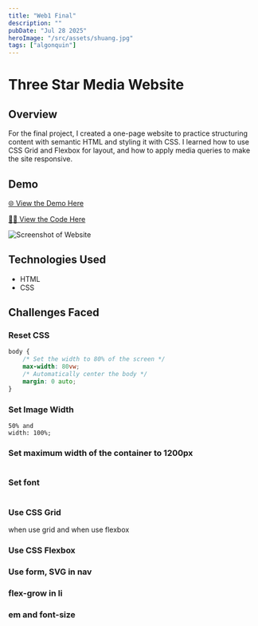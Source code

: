 ```yaml
---
title: "Web1 Final"
description: ""
pubDate: "Jul 28 2025"
heroImage: "/src/assets/shuang.jpg"
tags: ["algonquin"]
---
```


# Three Star Media Website

## Overview
For the final project, I created a one-page website to practice structuring content with semantic HTML and styling it with CSS. I learned how to use CSS Grid and Flexbox for layout, and how to apply media queries to make the site responsive.

## Demo
[🌐 View the Demo Here](https://liu00701.github.io/final-project/)

[🧑‍💻 View the Code Here](https://github.com/liu00701/liu00701.github.io/tree/main/final-project)

![Screenshot of Website](/images/screenshot-lone-starfish.jpg)

## Technologies Used
- HTML
- CSS

## Challenges Faced

### Reset CSS


``` css
body {
    /* Set the width to 80% of the screen */
    max-width: 80vw; 
    /* Automatically center the body */
    margin: 0 auto;  
}
```

### Set Image Width 
    50% and 
    width: 100%;

### Set maximum width of the container to 1200px

``` css

```


### Set font

``` css

```


### Use CSS Grid
when use grid and when use flexbox

### Use CSS Flexbox

### Use form, SVG in nav

### flex-grow in li


### em and font-size
